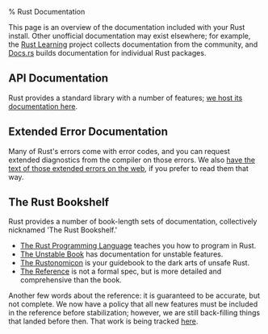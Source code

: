 % Rust Documentation

<style>
nav {
    display: none;
}
</style>

This page is an overview of the documentation included with your Rust install.
Other unofficial documentation may exist elsewhere; for example, the [Rust
Learning] project collects documentation from the community, and [Docs.rs]
builds documentation for individual Rust packages.

## API Documentation

Rust provides a standard library with a number of features; [we host its
documentation here][api].

## Extended Error Documentation

Many of Rust's errors come with error codes, and you can request extended
diagnostics from the compiler on those errors. We also [have the text of those
extended errors on the web][err], if you prefer to read them that way.

## The Rust Bookshelf

Rust provides a number of book-length sets of documentation, collectively
nicknamed 'The Rust Bookshelf.'

* [The Rust Programming Language][book] teaches you how to program in Rust.
* [The Unstable Book][unstable-book] has documentation for unstable features.
* [The Rustonomicon][nomicon] is your guidebook to the dark arts of unsafe Rust.
* [The Reference][ref] is not a formal spec, but is more detailed and
  comprehensive than the book.

Another few words about the reference: it is guaranteed to be accurate, but not
complete. We now have a policy that all new features must be included in the
reference before stabilization; however, we are still back-filling things that
landed before then. That work is being tracked [here][38643].

[Rust Learning]: https://github.com/ctjhoa/rust-learning
[Docs.rs]: https://docs.rs/
[api]: std/index.html
[ref]: reference/index.html
[38643]: https://github.com/rust-lang/rust/issues/38643
[err]: error-index.html
[book]: book/index.html
[nomicon]: nomicon/index.html
[unstable-book]: unstable-book/index.html

